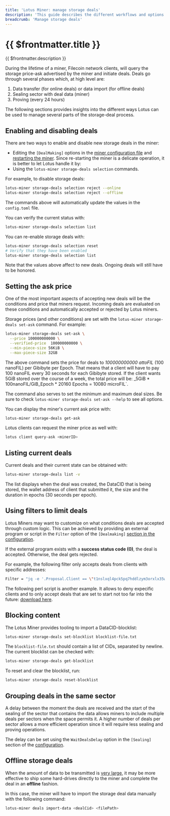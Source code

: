 ```yaml
---
title: 'Lotus Miner: manage storage deals'
description: 'This guide describes the different workflows and options that Lotus Miners can use to manage storage deals.'
breadcrumb: 'Manage storage deals'
---
```


# {{ $frontmatter.title }}

{{ $frontmatter.description }}

During the lifetime of a miner, Filecoin network clients, will query the storage price-ask advertised by the miner and initiate deals. Deals go through several phases which, at high level are:

1. Data transfer (for online deals) or data import (for offline deals)
2. Sealing sector with deal data (miner)
3. Proving (every 24 hours)

The following sections provides insights into the different ways Lotus can be used to manage several parts of the storage-deal process.

## Enabling and disabling deals

There are two ways to enable and disable new storage deals in the miner:

- Editing the `[DealMaking]` options in the [miner configuration file](miner-configuration.md) and [restarting the miner](miner-lifecycle.md). Since re-starting the miner is a delicate operation, it is better to let Lotus handle it by:
- Using the `lotus-miner storage-deals selection` commands.

For example, to disable storage deals:

```sh
lotus-miner storage-deals selection reject --online
lotus-miner storage-deals selection reject --offline
```

The commands above will automatically update the values in the `config.toml` file.

You can verify the current status with:

```sh
lotus-miner storage-deals selection list
```

You can re-enable storage deals with:

```sh
lotus-miner storage-deals selection reset
# Verify that they have been enabled
lotus-miner storage-deals selection list
```

Note that the values above affect to new deals. Ongoing deals will still have to be honored.

## Setting the ask price

One of the most important aspects of accepting new deals will be the conditions and price that miners request. Incoming deals are evaluated on these conditions and automatically accepted or rejected by Lotus miners.

Storage prices (and other conditions) are set with the `lotus-miner storage-deals set-ask` command. For example:

```sh
lotus-miner storage-deals set-ask \
  --price 100000000000 \
  --verified-price  100000000000 \
  --min-piece-size 56KiB \
  --max-piece-size 32GB
```

The above command sets the price for deals to _100000000000 attoFIL_ (100 nanoFIL) per Gibibyte per Epoch. That means that a client will have to pay 100 nanoFIL every 30 seconds for each Gibibyte stored. If the client wants 5GiB stored over the course of a week, the total price will be: \_5GiB \* 100nanoFIL/GiB_Epoch \* 20160 Epochs = 10080 microFIL`.

The command also serves to set the minimum and maximum deal sizes. Be sure to check `lotus-miner storage-deals set-ask --help` to see all options.

You can display the miner's current ask price with:

```sh
lotus-miner storage-deals get-ask
```

Lotus clients can request the miner price as well with:

```sh
lotus client query-ask <minerID>
```

## Listing current deals

Current deals and their current state can be obtained with:

```sh
lotus-miner storage-deals list -v
```

The list displays when the deal was created, the DataCID that is being stored, the wallet address of client that submitted it, the size and the duration in epochs (30 seconds per epoch).

## Using filters to limit deals

Lotus Miners may want to customize on what conditions deals are accepted through custom logic. This can be achieved by providing an external program or script in the `Filter` option of the `[Dealmaking]` [section in the configuration](miner-configuration.md).

If the external program exists with a **success status code (0)**, the deal is accepted. Otherwise, the deal gets rejected.

For example, the following filter only accepts deals from clients with specific addresses:

```sh
Filter = "jq -e '.Proposal.Client == \"t1nslxql4pck5pq7hddlzym3orxlx35wkepzjkm3i\" or .Proposal.Client == \"t1stghxhdp2w53dym2nz2jtbpk6ccd4l2lxgmezlq\" or .Proposal.Client == \"t1mcr5xkgv4jdl3rnz77outn6xbmygb55vdejgbfi\" or .Proposal.Client == \"t1qiqdbbmrdalbntnuapriirduvxu5ltsc5mhy7si\" '"
```

The following perl script is another example. It allows to deny expecific clients and to only accept deals that are set to start not too far into the future: [download here](https://gist.github.com/ribasushi/53b7383aeb6e6f9b030210f4d64351d5/9bd6e898f94d20b50e7c7586dc8b8f3a45dab07c#file-dealfilter-pl).

## Blocking content

The Lotus Miner provides tooling to import a DataCID-blocklist:

```sh
lotus-miner storage-deals set-blocklist blocklist-file.txt
```

The `blocklist-file.txt` should contain a list of CIDs, separated by newline. The current blocklist can be checked with:

```sh
lotus-miner storage-deals get-blocklist
```

To reset and clear the blocklist, run:

```sh
lotus-miner storage-deals reset-blocklist
```

## Grouping deals in the same sector

A delay between the moment the deals are received and the start of the sealing of the sector that contains the data allows miners to include multiple deals per sectors when the space permits it. A higher number of deals per sector allows a more efficient operation since it will require less sealing and proving operations.

The delay can be set using the `WaitDealsDelay` option in the `[Sealing]` section of the [configuration](miner-configuration.md).

## Offline storage deals

When the amount of data to be transmitted is [very large](../../store/lotus/very-large-files.md), it may be more effective to ship some hard-drives directly to the miner and complete the deal in an **offline** fashion.

In this case, the miner will have to import the storage deal data manually with the following command:

```sh
lotus-miner deals import-data <dealCid> <filePath>
```
